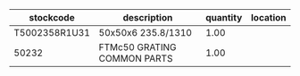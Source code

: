 |stockcode|description|quantity|location|
|---------|-----------|--------|--------|
|T5002358R1U31|50x50x6 235.8/1310|1.00||
|50232|FTMc50 GRATING COMMON PARTS|1.00||
